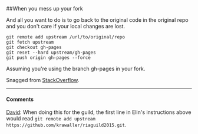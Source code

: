 ##When you mess up your fork

And all you want to do is to go back to the original code in the original repo and you don't care if your local changes are lost.

    git remote add upstream /url/to/original/repo
    git fetch upstream
    git checkout gh-pages
    git reset --hard upstream/gh-pages  
    git push origin gh-pages --force 
    
Assuming you're using the branch gh-pages in your fork.

Snagged from [StackOverflow](http://stackoverflow.com/a/9646323/1075304).

---

#### Comments

[David](http://blog.krawaller.se/riaguild2015/#/member/krawaller): When doing this for the guild, the first line in Elin's instructions above would read `git remote add upstream https://github.com/krawaller/riaguild2015.git`.
